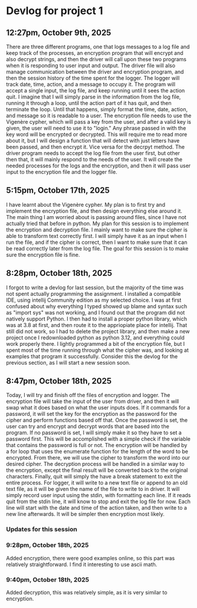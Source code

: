 # Devlog for project 1

## 12:27pm, October 9th, 2025

There are three different programs, one that logs messages to a log file and keep track of the processes, an encryption program that will encrypt and also decrypt strings, and then the driver will call upon these two programs when it is responding to user input and output. The driver file will also manage communication between the driver and encryption program, and then the session history of the time spent for the logger. 
The logger will track date, time, action, and a message to occupy it. The program will accept a single input, the log file, and keep running until it sees the action quit. I imagine that I will simply parse in the information from the log file, running it through a loop, until the action part of it has quit, and then terminate the loop. Until that happens, simply format the time, date, action, and message so it is readable to a user. 
The encryption file needs to use the Vigenère cypher, which will pass a key from the user, and after a valid key is given, the user will need to use it to "login." Any phrase passed in with the key word will be encrypted or decrypted.  This will require me to read more about it, but I will design a function that will detect with just letters have been passed, and then encrypt it. Vice versa for the decrpyt method.
The driver program needs to accept the log file from the user first, but other then that, it will mainly respond to the needs of the user. It will create the needed processes for the logs and the encryption, and then it will pass user input to the encryption file and the logger file. 

## 5:15pm, October 17th, 2025

I have learnt about the Vigenère cypher. My plan is to first try and implement the encryption file, and then design everything else around it. The main thing I am worried about is passing around files, since I have not actually tried that before in python. My plan for this session is to implement the encryption and decryption file. I mainly want to make sure the cipher is able to transform text correctly first. I will simply have it as an input when I run the file, and if the cipher is correct, then I want to make sure that it can be read correctly later from the log file. The goal for this session is to make sure the encryption file is fine. 

## 8:28pm, October 18th, 2025
I forgot to write a devlog for last session, but the majority of the time was not spent actually programming the assignment. I installed a compatible IDE, using intellij Community edition as my selected choice. I was at first confused about why everything I typed showed up blame and syntax such as "import sys" was not working, and I found out that the program did not natively support Python. I then had to install a proper python library, which was at 3.8 at first, and then route it to the appriopiate place for intellij. That still did not work, so I had to delete the project library, and then make a new project once I redownloaded python as python 3.12, and everything could work properly there. I lightly programmed a bit of the encryption file, but I spent most of the time running through what the cipher was, and looking at examples that program it successfully. Consider this the devlog for the previous section, as I will start a new session soon. 

## 8:47pm, October 18th, 2025

Today, I will try and finish off the files of encryption and logger. The encryption file will take the input of the user from driver, and then it will swap what it does based on what the user inputs does. If it commands for a password, it will set the key for the encryption as the password for the cipher and perform functions based off that. Once the password is set, the user can try and encrypt and decrypt words that are based into the program. If no password is set, I will simply make it so they have to set a password first. This will be accomplished with a simple check if the variable that contains the password is full or not. The encryption will be handled by a for loop that uses the enumerate function for the length of the word to be encrypted. From there, we will use the cipher to transform the word into our desired cipher. The decryption process will be handled in a similar way to the encryption, except the final result will be converted back to the original characters. Finally, quit will simply the have a break statement to exit the entire process. For logger, it will write to a new text file or append to an old text file, as it will be given the name of the file to write to in driver. It will simply record user input using the stdin, with formatting each line. If it reads quit from the stdin line, it will know to stop and exit the log file for now. Each line will start with the date and time of the action taken, and then write to a new line afterwards. It will be simpler then encryption most likely. 

### Updates for this session
### 9:28pm, October 18th, 2025
Added encryption, there were good examples online, so this part was relatively straightforward. I find it interesting to use ascii math. 

### 9:40pm, October 18th, 2025
Added decryption, this was relatively simple, as it is very similar to encryption. 
